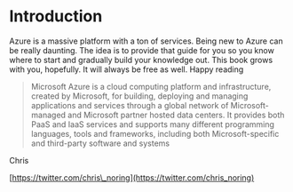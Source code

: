 # Introduction

Azure is a massive platform with a ton of services. Being new to Azure can be really daunting. The idea is to provide that guide for you so you know where to start and gradually build your knowledge out. This book grows with you, hopefully. It will always be free as well. Happy reading



> Microsoft Azure is a cloud computing platform and infrastructure, created by Microsoft, for building, deploying and managing applications and services through a global network of Microsoft-managed and Microsoft partner hosted data centers. It provides both PaaS and IaaS services and supports many different programming languages, tools and frameworks, including both Microsoft-specific and third-party software and systems

Chris

[https://twitter.com/chris\_noring](https://twitter.com/chris_noring)

